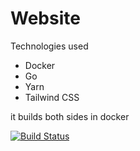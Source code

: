# Website

Technologies used
 - Docker
 - Go
 - Yarn
 - Tailwind CSS

it builds both sides in docker

[![Build Status](https://travis-ci.org/carprks/website.svg?branch=master)](https://travis-ci.org/carprks/website)

